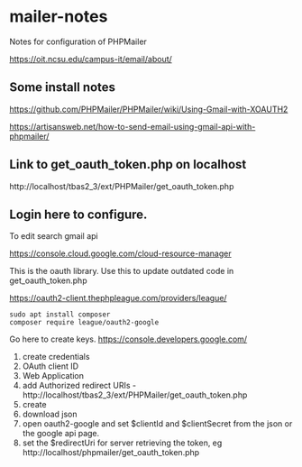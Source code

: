 # mailer-notes
Notes for configuration of PHPMailer


https://oit.ncsu.edu/campus-it/email/about/

## Some install notes

https://github.com/PHPMailer/PHPMailer/wiki/Using-Gmail-with-XOAUTH2

https://artisansweb.net/how-to-send-email-using-gmail-api-with-phpmailer/

## Link to get_oauth_token.php on localhost

http://localhost/tbas2_3/ext/PHPMailer/get_oauth_token.php

## Login here to configure.

To edit search gmail api

https://console.cloud.google.com/cloud-resource-manager

This is the oauth library.
Use this to update outdated code in get_oauth_token.php

https://oauth2-client.thephpleague.com/providers/league/

```
sudo apt install composer
composer require league/oauth2-google
```
Go here to create keys.
https://console.developers.google.com/

1. create credentials
2. OAuth client ID
3. Web Application
4. add Authorized redirect URIs - http://localhost/tbas2_3/ext/PHPMailer/get_oauth_token.php
5. create
6. download json
7. open oauth2-google and set $clientId and $clientSecret from the json or the google api page.
8. set the $redirectUri for server retrieving the token, eg http://localhost/phpmailer/get_oauth_token.php


